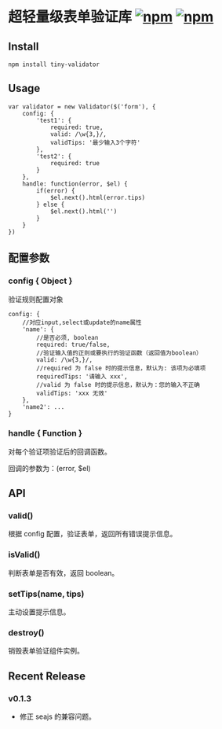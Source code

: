# 超轻量级表单验证库   [![npm](https://img.shields.io/npm/v/tiny-validator.svg)](https://www.npmjs.com/package/tiny-validator)  [![npm](https://img.shields.io/npm/dt/tiny-validator.svg)](https://www.npmjs.com/package/tiny-validator)


## Install

```
npm install tiny-validator
```

## Usage

```
var validator = new Validator($('form'), {
    config: {
        'test1': {
            required: true,
            valid: /\w{3,}/,
            validTips: '最少输入3个字符'
        },
        'test2': {
            required: true
        }
    },
    handle: function(error, $el) {
        if(error) {
            $el.next().html(error.tips)
        } else {
            $el.next().html('')
        }
    }
})
```
## 配置参数

### config { Object }

验证规则配置对象

```
config: {
    //对应input,select或update的name属性
    'name': {
        //是否必须, boolean 
        required: true/false,
        //验证输入值的正则或要执行的验证函数（返回值为boolean）
        valid: /\w{3,}/,
        //required 为 false 时的提示信息，默认为: 该项为必填项
        requiredTips: '请输入 xxx',
        //valid 为 false 时的提示信息，默认为：您的输入不正确
        validTips: 'xxx 无效'
    },
    'name2': ...
}
```

### handle { Function }

对每个验证项验证后的回调函数。


回调的参数为：(error, $el)

## API

### valid()

根据 config 配置，验证表单，返回所有错误提示信息。

### isValid()

判断表单是否有效，返回 boolean。

### setTips(name, tips)

主动设置提示信息。

### destroy()

销毁表单验证组件实例。

## Recent Release

### v0.1.3
- 修正 seajs 的兼容问题。

